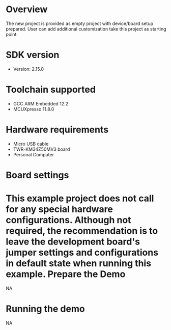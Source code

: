 Overview
========
The new project is provided as empty project with device/board setup prepared. User can add additional customization take this project as starting point.


SDK version
===========
- Version: 2.15.0

Toolchain supported
===================
- GCC ARM Embedded  12.2
- MCUXpresso  11.8.0

Hardware requirements
=====================
- Micro USB cable
- TWR-KM34Z50MV3 board
- Personal Computer

Board settings
==============
This example project does not call for any special hardware configurations.
Although not required, the recommendation is to leave the development board's jumper settings
and configurations in default state when running this example.
Prepare the Demo
================
NA

Running the demo
================
NA
